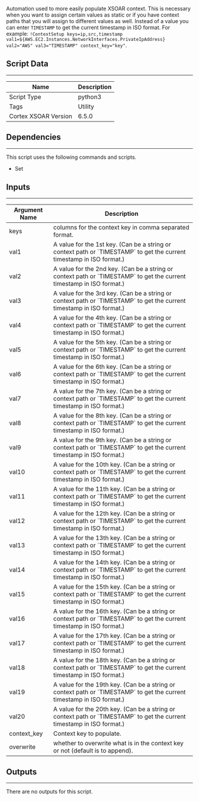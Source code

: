 Automation used to more easily populate XSOAR context.  This is necessary when you want to assign certain values as static or if you have context paths that you will assign to different values as well.  Instead of a value you can enter `TIMESTAMP` to get the current timestamp in ISO format. For example:
`!ContextSetup keys=ip,src,timestamp val1=${AWS.EC2.Instances.NetworkInterfaces.PrivateIpAddress} val2="AWS" val3="TIMESTAMP" context_key="key"`.

## Script Data

---

| **Name** | **Description** |
| --- | --- |
| Script Type | python3 |
| Tags | Utility |
| Cortex XSOAR Version | 6.5.0 |

## Dependencies

---
This script uses the following commands and scripts.

* Set

## Inputs

---

| **Argument Name** | **Description** |
| --- | --- |
| keys | columns for the context key in comma separated format. |
| val1 | A value for the 1st key. \(Can be a string or context path or \`TIMESTAMP\` to get the current timestamp in ISO format.\) |
| val2 | A value for the 2nd key. \(Can be a string or context path or \`TIMESTAMP\` to get the current timestamp in ISO format.\) |
| val3 | A value for the 3rd key. \(Can be a string or context path or \`TIMESTAMP\` to get the current timestamp in ISO format.\) |
| val4 | A value for the 4th key. \(Can be a string or context path or \`TIMESTAMP\` to get the current timestamp in ISO format.\) |
| val5 | A value for the 5th key. \(Can be a string or context path or \`TIMESTAMP\` to get the current timestamp in ISO format.\) |
| val6 | A value for the 6th key. \(Can be a string or context path or \`TIMESTAMP\` to get the current timestamp in ISO format.\) |
| val7 | A value for the 7th key. \(Can be a string or context path or \`TIMESTAMP\` to get the current timestamp in ISO format.\) |
| val8 | A value for the 8th key. \(Can be a string or context path or \`TIMESTAMP\` to get the current timestamp in ISO format.\) |
| val9 | A value for the 9th key. \(Can be a string or context path or \`TIMESTAMP\` to get the current timestamp in ISO format.\) |
| val10 | A value for the 10th key. \(Can be a string or context path or \`TIMESTAMP\` to get the current timestamp in ISO format.\) |
| val11 | A value for the 11th key. \(Can be a string or context path or \`TIMESTAMP\` to get the current timestamp in ISO format.\) |
| val12 | A value for the 12th key. \(Can be a string or context path or \`TIMESTAMP\` to get the current timestamp in ISO format.\) |
| val13 | A value for the 13th key. \(Can be a string or context path or \`TIMESTAMP\` to get the current timestamp in ISO format.\) |
| val14 | A value for the 14th key. \(Can be a string or context path or \`TIMESTAMP\` to get the current timestamp in ISO format.\) |
| val15 | A value for the 15th key. \(Can be a string or context path or \`TIMESTAMP\` to get the current timestamp in ISO format.\) |
| val16 | A value for the 16th key. \(Can be a string or context path or \`TIMESTAMP\` to get the current timestamp in ISO format.\) |
| val17 | A value for the 17th key. \(Can be a string or context path or \`TIMESTAMP\` to get the current timestamp in ISO format.\) |
| val18 | A value for the 18th key. \(Can be a string or context path or \`TIMESTAMP\` to get the current timestamp in ISO format.\) |
| val19 | A value for the 19th key. \(Can be a string or context path or \`TIMESTAMP\` to get the current timestamp in ISO format.\) |
| val20 | A value for the 20th key. \(Can be a string or context path or \`TIMESTAMP\` to get the current timestamp in ISO format.\) |
| context_key | Context key to populate. |
| overwrite | whether to overwrite what is in the context key or not \(default is to append\). |

## Outputs

---
There are no outputs for this script.
